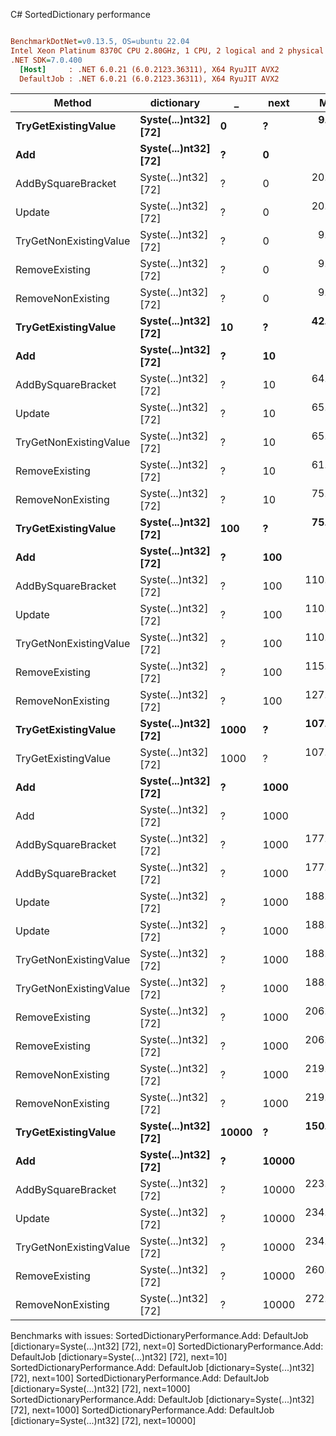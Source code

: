 C# SortedDictionary performance
``` ini

BenchmarkDotNet=v0.13.5, OS=ubuntu 22.04
Intel Xeon Platinum 8370C CPU 2.80GHz, 1 CPU, 2 logical and 2 physical cores
.NET SDK=7.0.400
  [Host]     : .NET 6.0.21 (6.0.2123.36311), X64 RyuJIT AVX2
  DefaultJob : .NET 6.0.21 (6.0.2123.36311), X64 RyuJIT AVX2


```
|                 Method |           dictionary |     _ |  next |       Mean |     Error |    StdDev | Allocated |
|----------------------- |--------------------- |------ |------ |-----------:|----------:|----------:|----------:|
|    **TryGetExistingValue** | **Syste(...)nt32] [72]** |     **0** |     **?** |   **9.160 ns** | **0.0019 ns** | **0.0015 ns** |         **-** |
|                    **Add** | **Syste(...)nt32] [72]** |     **?** |     **0** |         **NA** |        **NA** |        **NA** |         **-** |
|     AddBySquareBracket | Syste(...)nt32] [72] |     ? |     0 |  20.640 ns | 0.0685 ns | 0.0641 ns |         - |
|                 Update | Syste(...)nt32] [72] |     ? |     0 |  20.577 ns | 0.0620 ns | 0.0580 ns |         - |
| TryGetNonExistingValue | Syste(...)nt32] [72] |     ? |     0 |   9.245 ns | 0.0303 ns | 0.0284 ns |         - |
|         RemoveExisting | Syste(...)nt32] [72] |     ? |     0 |   9.122 ns | 0.0034 ns | 0.0029 ns |         - |
|      RemoveNonExisting | Syste(...)nt32] [72] |     ? |     0 |   9.127 ns | 0.0023 ns | 0.0019 ns |         - |
|    **TryGetExistingValue** | **Syste(...)nt32] [72]** |    **10** |     **?** |  **42.461 ns** | **0.0083 ns** | **0.0073 ns** |         **-** |
|                    **Add** | **Syste(...)nt32] [72]** |     **?** |    **10** |         **NA** |        **NA** |        **NA** |         **-** |
|     AddBySquareBracket | Syste(...)nt32] [72] |     ? |    10 |  64.924 ns | 0.5106 ns | 0.4776 ns |         - |
|                 Update | Syste(...)nt32] [72] |     ? |    10 |  65.251 ns | 0.0748 ns | 0.0700 ns |         - |
| TryGetNonExistingValue | Syste(...)nt32] [72] |     ? |    10 |  65.728 ns | 0.0316 ns | 0.0247 ns |         - |
|         RemoveExisting | Syste(...)nt32] [72] |     ? |    10 |  61.911 ns | 0.0111 ns | 0.0099 ns |         - |
|      RemoveNonExisting | Syste(...)nt32] [72] |     ? |    10 |  75.461 ns | 0.0147 ns | 0.0137 ns |         - |
|    **TryGetExistingValue** | **Syste(...)nt32] [72]** |   **100** |     **?** |  **75.108 ns** | **0.0473 ns** | **0.0442 ns** |         **-** |
|                    **Add** | **Syste(...)nt32] [72]** |     **?** |   **100** |         **NA** |        **NA** |        **NA** |         **-** |
|     AddBySquareBracket | Syste(...)nt32] [72] |     ? |   100 | 110.551 ns | 0.1037 ns | 0.0970 ns |         - |
|                 Update | Syste(...)nt32] [72] |     ? |   100 | 110.721 ns | 0.0424 ns | 0.0376 ns |         - |
| TryGetNonExistingValue | Syste(...)nt32] [72] |     ? |   100 | 110.865 ns | 0.0069 ns | 0.0058 ns |         - |
|         RemoveExisting | Syste(...)nt32] [72] |     ? |   100 | 115.126 ns | 0.0525 ns | 0.0439 ns |         - |
|      RemoveNonExisting | Syste(...)nt32] [72] |     ? |   100 | 127.451 ns | 0.0249 ns | 0.0221 ns |         - |
|    **TryGetExistingValue** | **Syste(...)nt32] [72]** |  **1000** |     **?** | **107.531 ns** | **0.0090 ns** | **0.0084 ns** |         **-** |
|    TryGetExistingValue | Syste(...)nt32] [72] |  1000 |     ? | 107.713 ns | 0.0113 ns | 0.0100 ns |         - |
|                    **Add** | **Syste(...)nt32] [72]** |     **?** |  **1000** |         **NA** |        **NA** |        **NA** |         **-** |
|                    Add | Syste(...)nt32] [72] |     ? |  1000 |         NA |        NA |        NA |         - |
|     AddBySquareBracket | Syste(...)nt32] [72] |     ? |  1000 | 177.616 ns | 0.0121 ns | 0.0101 ns |         - |
|     AddBySquareBracket | Syste(...)nt32] [72] |     ? |  1000 | 177.659 ns | 0.0593 ns | 0.0525 ns |         - |
|                 Update | Syste(...)nt32] [72] |     ? |  1000 | 188.880 ns | 0.0210 ns | 0.0175 ns |         - |
|                 Update | Syste(...)nt32] [72] |     ? |  1000 | 188.806 ns | 0.0154 ns | 0.0136 ns |         - |
| TryGetNonExistingValue | Syste(...)nt32] [72] |     ? |  1000 | 188.901 ns | 0.0160 ns | 0.0133 ns |         - |
| TryGetNonExistingValue | Syste(...)nt32] [72] |     ? |  1000 | 188.903 ns | 0.0135 ns | 0.0119 ns |         - |
|         RemoveExisting | Syste(...)nt32] [72] |     ? |  1000 | 206.562 ns | 0.0318 ns | 0.0282 ns |         - |
|         RemoveExisting | Syste(...)nt32] [72] |     ? |  1000 | 206.490 ns | 0.0520 ns | 0.0486 ns |         - |
|      RemoveNonExisting | Syste(...)nt32] [72] |     ? |  1000 | 219.012 ns | 0.1896 ns | 0.1681 ns |         - |
|      RemoveNonExisting | Syste(...)nt32] [72] |     ? |  1000 | 219.301 ns | 0.0494 ns | 0.0462 ns |         - |
|    **TryGetExistingValue** | **Syste(...)nt32] [72]** | **10000** |     **?** | **150.396 ns** | **0.0258 ns** | **0.0228 ns** |         **-** |
|                    **Add** | **Syste(...)nt32] [72]** |     **?** | **10000** |         **NA** |        **NA** |        **NA** |         **-** |
|     AddBySquareBracket | Syste(...)nt32] [72] |     ? | 10000 | 223.369 ns | 0.1555 ns | 0.1454 ns |         - |
|                 Update | Syste(...)nt32] [72] |     ? | 10000 | 234.003 ns | 0.0586 ns | 0.0548 ns |         - |
| TryGetNonExistingValue | Syste(...)nt32] [72] |     ? | 10000 | 234.062 ns | 0.0134 ns | 0.0104 ns |         - |
|         RemoveExisting | Syste(...)nt32] [72] |     ? | 10000 | 260.591 ns | 0.0500 ns | 0.0467 ns |         - |
|      RemoveNonExisting | Syste(...)nt32] [72] |     ? | 10000 | 272.517 ns | 0.0356 ns | 0.0333 ns |         - |

Benchmarks with issues:
  SortedDictionaryPerformance.Add: DefaultJob [dictionary=Syste(...)nt32] [72], next=0]
  SortedDictionaryPerformance.Add: DefaultJob [dictionary=Syste(...)nt32] [72], next=10]
  SortedDictionaryPerformance.Add: DefaultJob [dictionary=Syste(...)nt32] [72], next=100]
  SortedDictionaryPerformance.Add: DefaultJob [dictionary=Syste(...)nt32] [72], next=1000]
  SortedDictionaryPerformance.Add: DefaultJob [dictionary=Syste(...)nt32] [72], next=1000]
  SortedDictionaryPerformance.Add: DefaultJob [dictionary=Syste(...)nt32] [72], next=10000]
